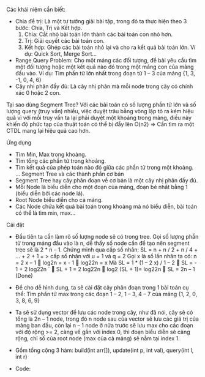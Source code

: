 Các khái niệm cần biết:
+ Chia để trị: Là một tư tưởng giải bài tập, trong đó ta thực hiện theo 3 bước: Chia, Trị và Kết hợp.
	1. Chia: Cắt nhỏ bài toán lớn thành các bài toán con nhỏ hơn.
	2. Trị: Giải quyết các bài toán con. 
	3. Kết hợp: Ghép các bài toán nhỏ lại và cho ra kết quả bài toán lớn.
	Ví dụ: Quick Sort, Merge Sort...
+ Range Query Problem: Cho một mảng các đối tượng, đề bài yêu cầu tìm một đối tượng hoặc một kết quả nào đó trong một mảng con của mảng đầu vào.
	 Ví dụ: Tìm phần tử lớn nhất trong đoạn từ 1 – 3 của mảng {1, 3, -1, 0, 4, 6}
+ Cây nhị phân đầy đủ:  Là cây nhị phân mà mỗi node trong cây có chính xác 0 hoặc 2 con.

Tại sao dùng Segment Tree? 
   Với các bài toán có số lượng phần tử lớn và số lượng query (truy vấn) nhiều, việc duyệt trâu bằng vòng lặp tỏ ra kém hiệu quả vì với mỗi truy vấn ta lại phải duyệt một khoảng trong mảng, điều này khiến độ phức tạp của thuật toán có thể bị đẩy lên O(n2) => Cần tìm ra một CTDL mang lại hiệu quả cao hơn.

Ứng dụng 
+ Tìm Min, Max trong khoảng.
+ Tìm tổng các phần tử trong khoảng. 
+ Tìm kết quả của phép toán nào đó giữa các phần tử trong một khoảng.
    ... 
Segment Tree và các thành phần cơ bản
+ Segment Tree hay cây phân đoạn về cơ bản là một cây nhị phân đầy đủ.
+ Mỗi Node là biểu diễn cho một đoạn của mảng, đoạn bé nhất bằng 1 (biểu diễn bởi các node lá).
+ Root Node biểu diễn cho cả mảng.  
+ Các Node chứa kết quả bài toán trong khoảng mà nó biểu diễn, bài toán có thể là tìm min, max...


Cài đặt
+ Đầu tiên ta cần làm rõ số lượng node sẽ có trong tree. Gọi số lượng phần tử trong mảng đầu vào là n, dễ thấy số node cần để tạo nên segment tree sẽ là 2 * n – 1. Chứng minh qua cấp số nhân: 
	SL =  n + n / 2 + n / 4 + ...  + 2  + 1 = > cấp số nhân với u = 1 và q = 2
	Gọi x là số lần nhân ta có: 
		n = 2 x – 1
	 	log2n = x - 1 
	 	log22n = x
	Mà SL = 1 *  (1 – 2 x) / 1 – 2 
	 	SL =  - 1  + 2 log22n 
`		SL + 1 = 2 log22n
	 	log2 (SL + 1)= log22n
	 	SL = 2n – 1 (Done)

+ Để cho dễ hình dung, ta sẽ cài đặt cây phân đoạn trong 1 bài toán cụ thể: Tìm phần tử max trong các đoạn 1 – 2, 1 – 3, 4 – 7 của mảng {1, 2, 0, 3, 8, 6, 9} 
+ Ta sẽ sử dụng vector để lưu các node trong cây, như đã nói, cây sẽ có tổng là 2n – 1 node, trong đó n node sau của vector sẽ lưu các giá trị của mảng ban đầu, còn lại n – 1 node ở nửa trước sẽ lưu max cho các đoạn với độ rộng >= 2, càng về gần với index 0, thì đoạn biểu diễn sẽ càng rộng, chỉ số của root node (max của cả mảng) sẽ nằm tại index 1.
+ Gồm tổng cộng 3 hàm: build(int arr[]), update(int p, int val), query(int l, int r) 
+ Code:

